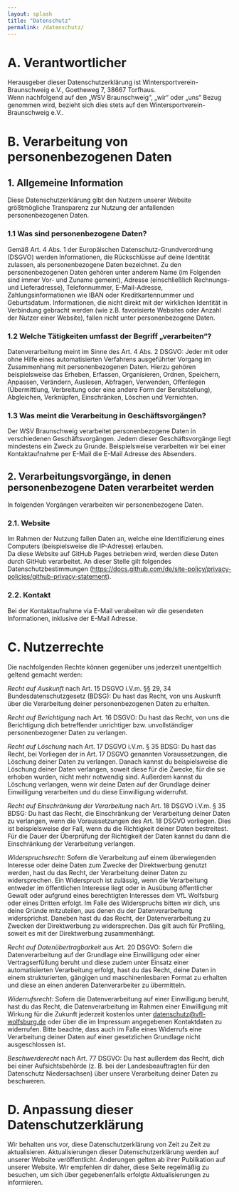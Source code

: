 ```yaml
---
layout: splash
title: "Datenschutz"
permalink: /datenschutz/
---
```


# A. Verantwortlicher

Herausgeber dieser Datenschutzerklärung ist Wintersportverein-Braunschweig e.V., Goetheweg 7, 38667 Torfhaus.  
Wenn nachfolgend auf den „WSV Braunschweig“, „wir“ oder „uns“ Bezug genommen wird, bezieht sich dies stets auf den Wintersportverein-Braunschweig e.V..

# B. Verarbeitung von personenbezogenen Daten

## 1. Allgemeine Information

Diese Datenschutzerklärung gibt den Nutzern unserer Website größtmögliche Transparenz zur Nutzung der anfallenden personenbezogenen Daten.

### 1.1 Was sind personenbezogene Daten?

Gemäß Art. 4 Abs. 1 der Europäischen Datenschutz-Grundverordnung (DSGVO) werden Informationen, die Rückschlüsse auf deine Identität zulassen, als personenbezogene Daten bezeichnet. Zu den personenbezogenen Daten gehören unter anderem Name (im Folgenden sind immer Vor- und Zuname gemeint), Adresse (einschließlich Rechnungs- und Lieferadresse), Telefonnummer, E-Mail-Adresse, Zahlungsinformationen wie IBAN oder Kreditkartennummer und Geburtsdatum. Informationen, die nicht direkt mit der wirklichen Identität in Verbindung gebracht werden (wie z.B. favorisierte Websites oder Anzahl der Nutzer einer Website), fallen nicht unter personenbezogene Daten.

### 1.2 Welche Tätigkeiten umfasst der Begriff „verarbeiten“?

Datenverarbeitung meint im Sinne des Art. 4 Abs. 2 DSGVO: Jeder mit oder ohne Hilfe eines automatisierten Verfahrens ausgeführter Vorgang im Zusammenhang mit personenbezogenen Daten. Hierzu gehören beispielsweise das Erheben, Erfassen, Organisieren, Ordnen, Speichern, Anpassen, Verändern, Auslesen, Abfragen, Verwenden, Offenlegen (Übermittlung, Verbreitung oder eine andere Form der Bereitstellung), Abgleichen, Verknüpfen, Einschränken, Löschen und Vernichten.

### 1.3 Was meint die Verarbeitung in Geschäftsvorgängen? 

Der WSV Braunschweig verarbeitet personenbezogene Daten in verschiedenen Geschäftsvorgängen. Jedem dieser Geschäftsvorgänge liegt mindestens ein Zweck zu Grunde. Beispielsweise verarbeiten wir bei einer Kontaktaufnahme per E-Mail die E-Mail Adresse des Absenders.

## 2. Verarbeitungsvorgänge, in denen personenbezogene Daten verarbeitet werden

In folgenden Vorgängen verarbeiten wir personenbezogene Daten.

### 2.1. Website

Im Rahmen der Nutzung fallen Daten an, welche eine Identifizierung eines Computers (beispielsweise die IP-Adresse) erlauben.  
Da diese Website auf GitHub Pages betrieben wird, werden diese Daten durch GitHub verarbeitet. An dieser Stelle gilt folgendes Datenschutzbestimmungen (https://docs.github.com/de/site-policy/privacy-policies/github-privacy-statement).

### 2.2. Kontakt

Bei der Kontaktaufnahme via E-Mail verabeiten wir die gesendeten Informationen, inklusive der E-Mail Adresse.

# C. Nutzerrechte

Die nachfolgenden Rechte können gegenüber uns jederzeit unentgeltlich geltend gemacht werden:

_Recht auf Auskunft_ nach Art. 15 DSGVO i.V.m. §§ 29, 34 Bundesdatenschutzgesetz (BDSG): Du hast das Recht, von uns Auskunft über die Verarbeitung deiner personenbezogenen Daten zu erhalten.

_Recht auf Berichtigung_ nach Art. 16 DSGVO: Du hast das Recht, von uns die Berichtigung dich betreffender unrichtiger bzw. unvollständiger personenbezogener Daten zu verlangen.

_Recht auf Löschung_ nach Art. 17 DSGVO i.V.m. § 35 BDSG: Du hast das Recht, bei Vorliegen der in Art. 17 DSGVO genannten Voraussetzungen, die Löschung deiner Daten zu verlangen. Danach kannst du beispielsweise die Löschung deiner Daten verlangen, soweit diese für die Zwecke, für die sie erhoben wurden, nicht mehr notwendig sind. Außerdem kannst du Löschung verlangen, wenn wir deine Daten auf der Grundlage deiner Einwilligung verarbeiten und du diese Einwilligung widerrufst.

_Recht auf Einschränkung der Verarbeitung_ nach Art. 18 DSGVO i.V.m. § 35 BDSG: Du hast das Recht, die Einschränkung der Verarbeitung deiner Daten zu verlangen, wenn die Voraussetzungen des Art. 18 DSGVO vorliegen. Dies ist beispielsweise der Fall, wenn du die Richtigkeit deiner Daten bestreitest. Für die Dauer der Überprüfung der Richtigkeit der Daten kannst du dann die Einschränkung der Verarbeitung verlangen.

_Widerspruchsrecht_: Sofern die Verarbeitung auf einem überwiegenden Interesse oder deine Daten zum Zwecke der Direktwerbung genutzt werden, hast du das Recht, der Verarbeitung deiner Daten zu widersprechen. Ein Widerspruch ist zulässig, wenn die Verarbeitung entweder im öffentlichen Interesse liegt oder in Ausübung öffentlicher Gewalt oder aufgrund eines berechtigten Interesses dem VfL Wolfsburg oder eines Dritten erfolgt. Im Falle des Widerspruchs bitten wir dich, uns deine Gründe mitzuteilen, aus denen du der Datenverarbeitung widersprichst. Daneben hast du das Recht, der Datenverarbeitung zu Zwecken der Direktwerbung zu widersprechen. Das gilt auch für Profiling, soweit es mit der Direktwerbung zusammenhängt.
 
_Recht auf Datenübertragbarkeit_ aus Art. 20 DSGVO: Sofern die Datenverarbeitung auf der Grundlage eine Einwilligung oder einer Vertragserfüllung beruht und diese zudem unter Einsatz einer automatisierten Verarbeitung erfolgt, hast du das Recht, deine Daten in einem strukturierten, gängigen und maschinenlesbaren Format zu erhalten und diese an einen anderen Datenverarbeiter zu übermitteln.

_Widerrufsrecht_: Sofern die Datenverarbeitung auf einer Einwilligung beruht, hast du das Recht, die Datenverarbeitung im Rahmen einer Einwilligung mit Wirkung für die Zukunft jederzeit kostenlos unter datenschutz@vfl-wolfsburg.de oder über die im Impressum angegebenen Kontaktdaten zu widerrufen. Bitte beachte, dass auch im Falle eines Widerrufs eine Verarbeitung deiner Daten auf einer gesetzlichen Grundlage nicht ausgeschlossen ist.

_Beschwerderecht_ nach Art. 77 DSGVO: Du hast außerdem das Recht, dich bei einer Aufsichtsbehörde (z. B. bei der Landesbeauftragten für den Datenschutz Niedersachsen) über unsere Verarbeitung deiner Daten zu beschweren.

# D. Anpassung dieser Datenschutzerklärung

Wir behalten uns vor, diese Datenschutzerklärung von Zeit zu Zeit zu aktualisieren. Aktualisierungen dieser Datenschutzerklärung werden auf unserer Website veröffentlicht. Änderungen gelten ab ihrer Publikation auf unserer Website. Wir empfehlen dir daher, diese Seite regelmäßig zu besuchen, um sich über gegebenenfalls erfolgte Aktualisierungen zu informieren.